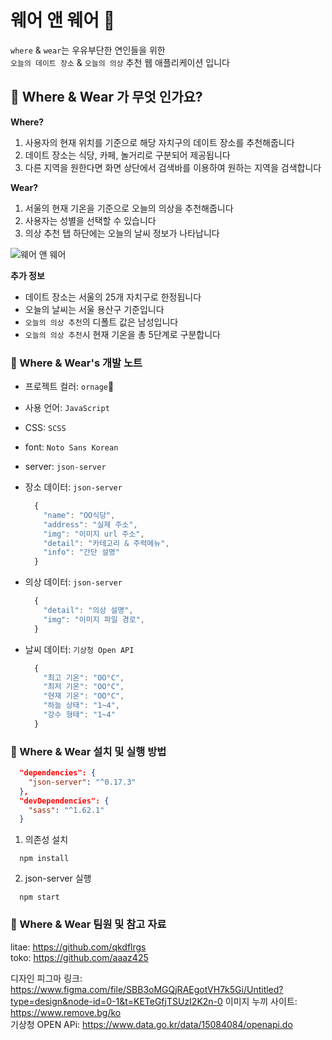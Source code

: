 # 웨어 앤 웨어 🍊

`where` & `wear`는 우유부단한 연인들을 위한  
`오늘의 데이트 장소` & `오늘의 의상` 추천 웹 애플리케이션 입니다

## 📙 **Where** & **Wear** 가 무엇 인가요?

**Where?**

1. 사용자의 현재 위치를 기준으로 해당 자치구의 데이트 장소를 추천해줍니다  
2. 데이트 장소는 식당, 카페, 놀거리로 구분되어 제공됩니다  
3. 다른 지역을 원한다면 화면 상단에서 검색바를 이용하여 원하는 지역을 검색합니다

**Wear?**

1. 서울의 현재 기온을 기준으로 오늘의 의상을 추천해줍니다  
2. 사용자는 성별을 선택할 수 있습니다   
3. 의상 추천 탭 하단에는 오늘의 날씨 정보가 나타납니다

<img src="https://user-images.githubusercontent.com/101464713/239025233-4d3a08fe-b05a-4b32-8d12-dcaa9085a123.png" alt="웨어 앤 웨어"/>

**추가 정보**

- 데이트 장소는 서울의 25개 자치구로 한정됩니다
- 오늘의 날씨는 서울 용산구 기준입니다
- `오늘의 의상 추천`의 디폴트 값은 남성입니다
- `오늘의 의상 추천`시 현재 기온을 총 5단계로 구분합니다

### 📙 Where & Wear's 개발 노트

- 프로젝트 컬러: `ornage`🍊
- 사용 언어: `JavaScript`
- CSS: `SCSS`
- font: `Noto Sans Korean`
- server: `json-server`
- 장소 데이터: `json-server`

  ```javascript
    {
      "name": "OO식당",
      "address": "실제 주소",
      "img": "이미지 url 주소",
      "detail": "카테고리 & 주력메뉴",
      "info": "간단 설명"
    }
  ```

- 의상 데이터: `json-server`

  ```javascript
    {
      "detail": "의상 설명",
      "img": "이미지 파일 경로",
    }
  ```

- 날씨 데이터: `기상청 Open API`

  ```javascript
    {
      "최고 기온": "OO°C",
      "최저 기온": "OO°C",
      "현재 기온": "OO°C",
      "하늘 상태": "1~4",
      "강수 형태": "1~4"
    }
  ```

### 📙 Where & Wear 설치 및 실행 방법

```json
  "dependencies": {
    "json-server": "^0.17.3"
  },
  "devDependencies": {
    "sass": "^1.62.1"
  }
```

1. 의존성 설치

  ```
    npm install
  ```

2. json-server 실행

  ```
    npm start
  ```

### 📙 Where & Wear 팀원 및 참고 자료

litae: https://github.com/qkdflrgs  
toko: https://github.com/aaaz425  

디자인 피그마 링크: https://www.figma.com/file/SBB3oMGQjRAEgotVH7k5Gi/Untitled?type=design&node-id=0-1&t=KETeGfjTSUzI2K2n-0
이미지 누끼 사이트: https://www.remove.bg/ko  
기상청 OPEN APi: https://www.data.go.kr/data/15084084/openapi.do
